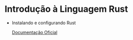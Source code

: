 # Introdução à Linguagem Rust

* Instalando e configurando Rust

  [Documentação Oficial](https://www.rust-lang.org/pt-BR/install.html)
